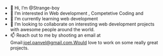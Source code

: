 - 👋 Hi, I’m @Strange-boy
- 👀 I’m interested in Web development , Competetive Coding and 
- 🌱 I’m currently learning web development
- 💞️ I’m looking to collaborate on interesting web development projects with awesome people around the world.
- 📫 Reach out to me by shooting an email at Gmail:joel.panvel@gmail.com.Would love to work on some really great projects.

<!---
Strange-boy/Strange-boy is a ✨ special ✨ repository because its `README.md` (this file) appears on your GitHub profile.
You can click the Preview link to take a look at your changes.
--->

